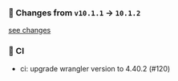 ### 🧾 Changes from `v10.1.1` → `10.1.2`
[see changes](https://github.com/stetind/ppc-reusable-workflows/compare/v10.1.1...10.1.2)

### 🔧 CI
- ci: upgrade wrangler version to 4.40.2 (#120)


